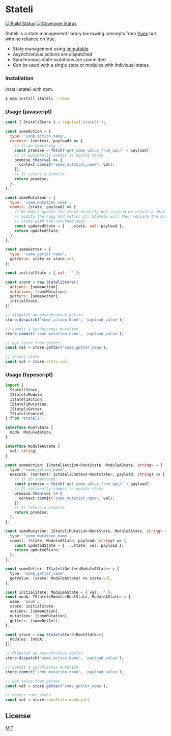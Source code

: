 # Stateli

[![Build Status](https://travis-ci.com/walts81/stateli.svg?branch=master)](https://travis-ci.com/walts81/stateli)
[![Coverage Status](https://coveralls.io/repos/github/walts81/stateli/badge.svg)](https://coveralls.io/github/walts81/stateli)

Stateli is a state management library borrowing concepts from [Vuex][vuex] but with no reliance on [Vue][vue].

- State management using [Immutable][immutablejs]
- Asynchronous actions are dispatched
- Synchronous state mutations are committed
- Can be used with a single state or modules with individual states

### Installation

Install stateli with npm.

```sh
$ npm install stateli --save
```

### Usage (javascript)

```javascript
const { StateliStore } = require('stateli');

const someAction = {
  type: 'some_action_name',
  execute: (context, payload) => {
    // 1) do something
    const promise = fetch('get_some_value_from_api/' + payload);
    // 2) optionally commit to update state
    promise.then(val => {
      context.commit('some_mutation_name', val);
    });
    // 3) return a promise
    return promise;
  },
};

const someMutation = {
  type: 'some_mutation_name',
  commit: (state, payload) => {
    // We don't update the state directly but instead we create a shallow copy,
    // modify the copy and return it. Stateli will then replace the actual
    // state with the returned copy.
    const updatedState = { ...state, val: payload };
    return updatedState;
  },
};

const someGetter = {
  type: 'some_getter_name',
  getValue: state => state.val,
};

const initialState = { val: '' };

const store = new StateliStore({
  actions: [someAction],
  mutations: [someMutation],
  getters: [someGetter],
  initialState,
});

// dispatch an asynchronous action
store.dispatch('some_action_Name', 'payload_value');

// commit a synchronous mutation
store.commit('some_mutation_name', 'payload_value');

// get value from getter
const val = store.getter('some_getter_name');

// access state
const val = store.state.val;
```

### Usage (typescript)

```typescript
import {
  StateliStore,
  IStateliModule,
  IStateliAction,
  IStateliMutation,
  IStateliGetter,
  IStateliContext,
} from 'stateli';

interface RootState {
  modA: ModuleAState;
}

interface ModuleAState {
  val: string;
}

const someAction: IStateliAction<RootState, ModuleAState, string> = {
  type: 'some_action_name',
  execute: (context: IStateliContext<RootState>, payload: string) => {
    // 1) do something
    const promise = fetch('get_some_value_from_api/' + payload);
    // 2) optionally commit to update state
    promise.then(val => {
      context.commit('some_mutation_name', val);
    });
    // 3) return a promise
    return promise;
  },
};

const someMutation: IStateliMutation<RootState, ModuleAState, string> = {
  type: 'some_mutation_name',
  commit: (state: ModuleAState, payload: string) => {
    const updatedState = { ...state, val: payload };
    return updatedState;
  },
};

const someGetter: IStateliGetter<ModuleAState> = {
  type: 'some_getter_name',
  getValue: (state: ModuleAState) => state.val,
};

const initialState: ModuleAState = { val: '' };
const modA: IStateliModule<RootState, ModuleAState> = {
  name: 'modA',
  state: initialState,
  actions: [someAction],
  mutations: [someMutation],
  getters: [someGetter],
};

const store = new StateliStore<RootState>({
  modules: [modA],
});

// dispatch an asynchronous action
store.dispatch('some_action_Name', 'payload_value');

// commit a synchronous mutation
store.commit('some_mutation_name', 'payload_value');

// get value from getter
const val = store.getter('some_getter_name');

// access root state
const val = store.rootState.modA.val;
```

## License

[MIT](LICENSE)

[vue]: https://vuejs.org
[vuex]: https://vuex.vuejs.org
[immutablejs]: https://immutable-js.github.io/immutable-js/
